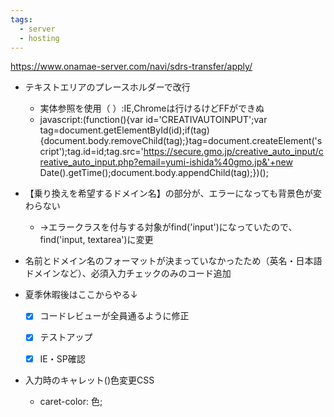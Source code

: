 ```yaml
---
tags:
  - server
  - hosting
---
```



https://www.onamae-server.com/navi/sdrs-transfer/apply/

- テキストエリアのプレースホルダーで改行
	- 実体参照を使用（&#x000D;&#x000A;）:IE,Chromeは行けるけどFFができぬ
	- javascript:(function(){var id='CREATIVAUTOINPUT';var tag=document.getElementById(id);if(tag){document.body.removeChild(tag);}tag=document.createElement('script');tag.id=id;tag.src='https://secure.gmo.jp/creative_auto_input/creative_auto_input.php?email=yumi-ishida%40gmo.jp&'+new Date().getTime();document.body.appendChild(tag);})();



- 【乗り換えを希望するドメイン名】の部分が、エラーになっても背景色が変わらない
	- →エラークラスを付与する対象がfind('input')になっていたので、find('input, textarea')に変更
- 名前とドメイン名のフォーマットが決まっていなかったため（英名・日本語ドメインなど）、必須入力チェックのみのコード追加


- 夏季休暇後はここからやる↓
	- [x] コードレビューが全員通るように修正
	- [x] テストアップ
	- [x] IE・SP確認


- 入力時のキャレット()色変更CSS
	- caret-color: 色;